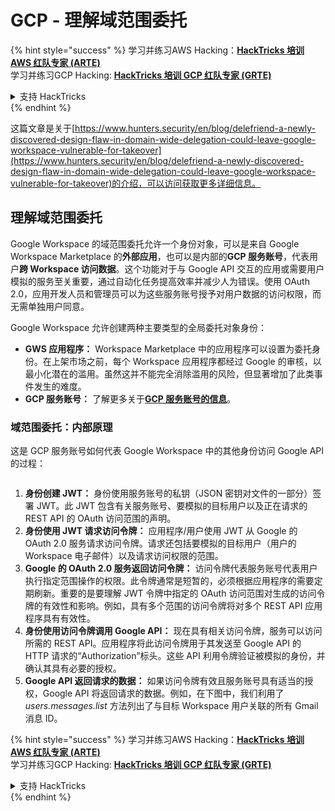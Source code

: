 # GCP - 理解域范围委托

{% hint style="success" %}
学习并练习AWS Hacking：<img src="/.gitbook/assets/image.png" alt="" data-size="line">[**HackTricks 培训 AWS 红队专家 (ARTE)**](https://training.hacktricks.xyz/courses/arte)<img src="/.gitbook/assets/image.png" alt="" data-size="line">\
学习并练习GCP Hacking: <img src="/.gitbook/assets/image (2).png" alt="" data-size="line">[**HackTricks 培训 GCP 红队专家 (GRTE)**<img src="/.gitbook/assets/image (2).png" alt="" data-size="line">](https://training.hacktricks.xyz/courses/grte)

<details>

<summary>支持 HackTricks</summary>

* 查看[**订阅计划**](https://github.com/sponsors/carlospolop)!
* **加入** 💬 [**Discord 群组**](https://discord.gg/hRep4RUj7f) 或 [**电报群组**](https://t.me/peass) 或 **关注**我们的 **Twitter** 🐦 [**@hacktricks\_live**](https://twitter.com/hacktricks\_live)**.**
* 通过向 [**HackTricks**](https://github.com/carlospolop/hacktricks) 和 [**HackTricks Cloud**](https://github.com/carlospolop/hacktricks-cloud) github 仓库提交 PR 来分享黑客技巧。

</details>
{% endhint %}

这篇文章是关于[https://www.hunters.security/en/blog/delefriend-a-newly-discovered-design-flaw-in-domain-wide-delegation-could-leave-google-workspace-vulnerable-for-takeover](https://www.hunters.security/en/blog/delefriend-a-newly-discovered-design-flaw-in-domain-wide-delegation-could-leave-google-workspace-vulnerable-for-takeover)的介绍，可以访问获取更多详细信息。

## **理解域范围委托**

Google Workspace 的域范围委托允许一个身份对象，可以是来自 Google Workspace Marketplace 的**外部应用**，也可以是内部的**GCP 服务账号**，代表用户**跨 Workspace 访问数据**。这个功能对于与 Google API 交互的应用或需要用户模拟的服务至关重要，通过自动化任务提高效率并减少人为错误。使用 OAuth 2.0，应用开发人员和管理员可以为这些服务账号授予对用户数据的访问权限，而无需单独用户同意。

Google Workspace 允许创建两种主要类型的全局委托对象身份：

* **GWS 应用程序：** Workspace Marketplace 中的应用程序可以设置为委托身份。在上架市场之前，每个 Workspace 应用程序都经过 Google 的审核，以最小化潜在的滥用。虽然这并不能完全消除滥用的风险，但显著增加了此类事件发生的难度。
* **GCP 服务账号：** 了解更多关于[**GCP 服务账号的信息**](../gcp-basic-information/#service-accounts)。

### **域范围委托：内部原理**

这是 GCP 服务账号如何代表 Google Workspace 中的其他身份访问 Google API 的过程：

<figure><img src="../../../.gitbook/assets/image (58).png" alt=""><figcaption></figcaption></figure>

1. **身份创建 JWT：** 身份使用服务账号的私钥（JSON 密钥对文件的一部分）签署 JWT。此 JWT 包含有关服务账号、要模拟的目标用户以及正在请求的 REST API 的 OAuth 访问范围的声明。
2. **身份使用 JWT 请求访问令牌：** 应用程序/用户使用 JWT 从 Google 的 OAuth 2.0 服务请求访问令牌。请求还包括要模拟的目标用户（用户的 Workspace 电子邮件）以及请求访问权限的范围。
3. **Google 的 OAuth 2.0 服务返回访问令牌：** 访问令牌代表服务账号代表用户执行指定范围操作的权限。此令牌通常是短暂的，必须根据应用程序的需要定期刷新。重要的是要理解 JWT 令牌中指定的 OAuth 访问范围对生成的访问令牌的有效性和影响。例如，具有多个范围的访问令牌将对多个 REST API 应用程序具有有效性。
4. **身份使用访问令牌调用 Google API：** 现在具有相关访问令牌，服务可以访问所需的 REST API。应用程序将此访问令牌用于其发送至 Google API 的 HTTP 请求的“Authorization”标头。这些 API 利用令牌验证被模拟的身份，并确认其具有必要的授权。
5. **Google API 返回请求的数据：** 如果访问令牌有效且服务账号具有适当的授权，Google API 将返回请求的数据。例如，在下图中，我们利用了 _users.messages.list_ 方法列出了与目标 Workspace 用户关联的所有 Gmail 消息 ID。

{% hint style="success" %}
学习并练习AWS Hacking：<img src="/.gitbook/assets/image.png" alt="" data-size="line">[**HackTricks 培训 AWS 红队专家 (ARTE)**](https://training.hacktricks.xyz/courses/arte)<img src="/.gitbook/assets/image.png" alt="" data-size="line">\
学习并练习GCP Hacking: <img src="/.gitbook/assets/image (2).png" alt="" data-size="line">[**HackTricks 培训 GCP 红队专家 (GRTE)**<img src="/.gitbook/assets/image (2).png" alt="" data-size="line">](https://training.hacktricks.xyz/courses/grte)

<details>

<summary>支持 HackTricks</summary>

* 查看[**订阅计划**](https://github.com/sponsors/carlospolop)!
* **加入** 💬 [**Discord 群组**](https://discord.gg/hRep4RUj7f) 或 [**电报群组**](https://t.me/peass) 或 **关注**我们的 **Twitter** 🐦 [**@hacktricks\_live**](https://twitter.com/hacktricks\_live)**.**
* 通过向 [**HackTricks**](https://github.com/carlospolop/hacktricks) 和 [**HackTricks Cloud**](https://github.com/carlospolop/hacktricks-cloud) github 仓库提交 PR 来分享黑客技巧。

</details>
{% endhint %}
